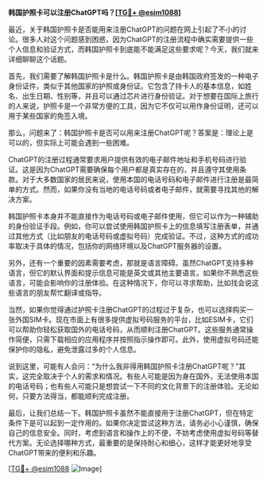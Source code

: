 **韩国护照卡可以注册ChatGPT吗？[[TG💪+ @esim1088](https://t.me/s/esim1088)]**

最近，关于韩国护照卡是否能用来注册ChatGPT的问题在网上引起了不小的讨论。很多人对这个问题感到困惑，因为ChatGPT的注册流程中确实需要提供一些个人信息和验证方式，而韩国护照卡到底能不能满足这些要求呢？今天，我们就来详细聊聊这个话题。

首先，我们需要了解韩国护照卡是什么。韩国护照卡是由韩国政府签发的一种电子身份证件，类似于其他国家的护照或身份证。它包含了持卡人的基本信息，如姓名、出生日期、性别等，并且可以通过芯片进行身份验证。对于想要在国际上旅行的人来说，护照卡是一个非常方便的工具，因为它不仅可以用作身份证明，还可以用于某些国家的免签入境。

那么，问题来了：韩国护照卡是否可以用来注册ChatGPT呢？答案是：理论上是可以的，但实际上可能会遇到一些困难。

ChatGPT的注册过程通常要求用户提供有效的电子邮件地址和手机号码进行验证。这是因为ChatGPT需要确保每个用户都是真实存在的，并且遵守其使用条款。对于大多数国家的居民来说，使用本国的电话号码和电子邮件进行注册是最简单的方式。然而，如果你没有当地的电话号码或者电子邮件，就需要寻找其他的解决方案。

韩国护照卡本身并不能直接作为电话号码或电子邮件使用，但它可以作为一种辅助的身份验证手段。例如，你可以尝试使用韩国护照卡上的信息填写注册表单，并通过其他方式（比如朋友的电话号码或虚拟号码）完成验证。不过，这种方式的成功率取决于具体的情况，包括你的网络环境以及ChatGPT服务器的设置。

另外，还有一个重要的因素需要考虑，那就是语言障碍。虽然ChatGPT支持多种语言，但它的默认界面和提示信息可能是英文或其他主要语言。如果你不熟悉这些语言，可能会影响你的注册体验。在这种情况下，你可以寻求帮助，比如找会说这些语言的朋友帮忙翻译或指导。

当然，如果你觉得通过护照卡注册ChatGPT的过程过于复杂，也可以选择购买一张外国SIM卡。现在市面上有很多提供虚拟号码服务的平台，比如ESIM卡，它们可以帮助你轻松获取国外的电话号码，从而顺利注册ChatGPT。这些服务通常操作简便，只需下载相应的应用程序并按照指示操作即可。此外，使用虚拟号码还能保护你的隐私，避免泄露过多的个人信息。

说到这里，可能有人会问：“为什么我非得用韩国护照卡注册ChatGPT呢？”其实，这完全取决于个人的需求和情况。有些人可能是因为身在国外，无法使用本国的电话号码；也有些人可能只是想尝试一下不同的文化背景下的注册体验。无论如何，只要方法得当，都能顺利完成注册。

最后，让我们总结一下。韩国护照卡虽然不能直接用于注册ChatGPT，但在特定条件下是可以起到一定作用的。如果你决定尝试这种方法，请务必小心谨慎，确保自己的信息安全。同时，考虑到语言和操作上的不便，不妨考虑使用虚拟号码等替代方案。无论选择哪种方式，最重要的是保持耐心和细心，这样才能更好地享受ChatGPT带来的便利和乐趣。

[[TG💪+ @esim1088](https://t.me/s/esim1088) ![Image](https://i.postimg.cc/4NQfJmqS/Snipaste-2025-05-13-00-14-12.png)]